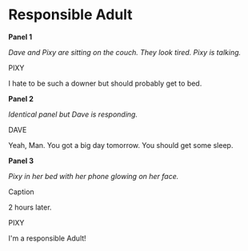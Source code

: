 # Responsible Adult

**Panel 1**

_Dave and Pixy are sitting on the couch. They look tired. Pixy is talking._

PIXY

I hate to be such a downer but should probably get to bed.

**Panel 2**

_Identical panel but Dave is responding._

DAVE

Yeah, Man. You got a big day tomorrow. You should get some sleep.

**Panel 3**

_Pixy in her bed with her phone glowing on her face._

Caption

2 hours later.

PIXY

I'm a responsible Adult!
